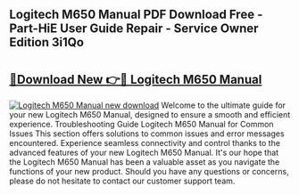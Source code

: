 ## Logitech M650 Manual PDF Download Free - Part-HiE User Guide Repair - Service Owner Edition 3i1Qo

# <h2><a href="http://bc21329.oget.top/?id=Logitech+M650+Manual">🔗Download New 👉🔴 Logitech M650 Manual</a></h2>

[![Logitech M650 Manual new download](https://i.imgur.com/5g1atiW.png)](http://bc21329.oget.top/?id=Logitech+M650+Manual)
Welcome to the ultimate guide for your new Logitech M650 Manual, designed to ensure a smooth and efficient experience. Troubleshooting Guide Logitech M650 Manual for Common Issues This section offers solutions to common issues and error messages encountered. Experience seamless connectivity and control thanks to the advanced features of your new Logitech M650 Manual. It's our hope that the Logitech M650 Manual has been a valuable asset as you navigate the functions of your new product. Should you have any questions or concerns, please do not hesitate to contact our customer support team.
